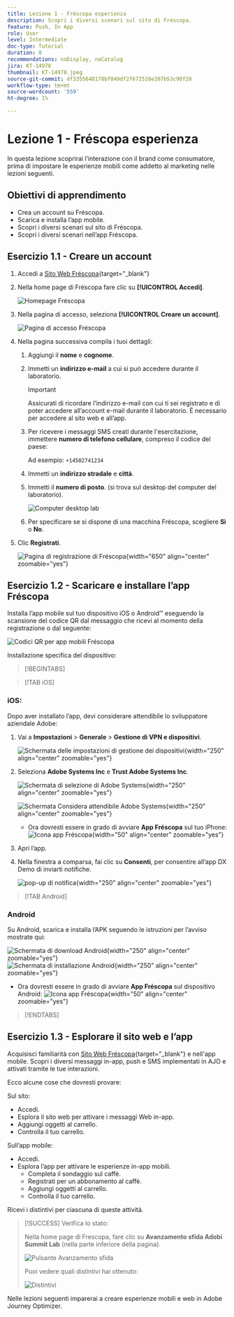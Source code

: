 ```yaml
---
title: Lezione 1 - Fréscopa esperienza
description: Scopri i diversi scenari sul sito di Fréscopa.
feature: Push, In App
role: User
level: Intermediate
doc-type: Tutorial
duration: 0
recommendations: noDisplay, noCatalog
jira: KT-14978
thumbnail: KT-14978.jpeg
source-git-commit: df3355648178bf049df2f672528e207b53c90f28
workflow-type: tm+mt
source-wordcount: '559'
ht-degree: 1%

---
```



# Lezione 1 - Fréscopa esperienza

In questa lezione scoprirai l’interazione con il brand come consumatore, prima di impostare le esperienze mobili come addetto al marketing nelle lezioni seguenti.

## Obiettivi di apprendimento

* Crea un account su Fréscopa.
* Scarica e installa l’app mobile.
* Scopri i diversi scenari sul sito di Fréscopa.
* Scopri i diversi scenari nell’app Fréscopa.

## Esercizio 1.1 - Creare un account

1. Accedi a [Sito Web Fréscopa](https://dsn.adobe.com/p/adobe-summit-2024?token=eyJhbGciOiJIUzI1NiIsInR5cCI6IkpXVCJ9.eyJpZCI6ImFub255bW91cyIsImVtYWlsIjoiYW5vbnltb3VzQGFkb2JlLmNvbSIsImlzc3VlciI6InNoYXJlZC1saW5rIiwiYXJnb24iOnsiYWNjZXNzIjoicmVhZC1wcm9qZWN0IiwicHJvamVjdElkIjoiYWRvYmUtc3VtbWl0LTIwMjQifSwiaWF0IjoxNzA5NjAyMzQzLCJleHAiOjE3MTE0MTY3NDN9.V3zEKnVL3vGpPqr_34XjnJ5PSYKApYviBE02zyBalsY){target="_blank"}

1. Nella home page di Fréscopa fare clic su **[!UICONTROL Accedi]**.

   ![Homepage Fréscopa](/help/summit/l820-lab-workbook/assets/1-1-1-frescopa-homepage.png "Homepage Fréscopa")

1. Nella pagina di accesso, seleziona **[!UICONTROL Creare un account]**.

   ![Pagina di accesso Fréscopa](/help/summit/l820-lab-workbook/assets/1-1-2-frescopa-sign-in-page.png "Accesso a Fréscopa")

1. Nella pagina successiva compila i tuoi dettagli:

   1. Aggiungi il **nome** e **cognome**.

   1. Immetti un **indirizzo e-mail** a cui si può accedere durante il laboratorio.

      >[!IMPORTANT]
      > Assicurati di ricordare l’indirizzo e-mail con cui ti sei registrato e di poter accedere all’account e-mail durante il laboratorio. È necessario per accedere al sito web e all’app.

   1. Per ricevere i messaggi SMS creati durante l&#39;esercitazione, immettere **numero di telefono cellulare**, compreso il codice del paese:

      Ad esempio: `+14502741234`

   1. Immetti un **indirizzo stradale** e **città**.

   1. Immetti il **numero di posto**. (si trova sul desktop del computer del laboratorio).

      ![Computer desktop lab](/help/summit/l820-lab-workbook/assets/locate-seat-number.png)

   1. Per specificare se si dispone di una macchina Fréscopa, scegliere **Sì** o **No**.

1. Clic **Registrati**.

   ![Pagina di registrazione di Fréscopa](/help/summit/l820-lab-workbook/assets/1-1-3-frescopa-registration-page.png){width="650" align="center" zoomable="yes"}

## Esercizio 1.2 - Scaricare e installare l’app Fréscopa

Installa l’app mobile sul tuo dispositivo iOS o Android™ eseguendo la scansione del codice QR dal messaggio che ricevi al momento della registrazione o dal seguente:

![Codici QR per app mobili Fréscopa](/help/summit/l820-lab-workbook/assets/1-2-1-qr-codes.png "Codici QR per app mobili Fréscopa")

Installazione specifica del dispositivo:

>[!BEGINTABS]

>[!TAB iOS]

### iOS:

Dopo aver installato l’app, devi considerare attendibile lo sviluppatore aziendale Adobe:

1. Vai a **Impostazioni** > **Generale** > **Gestione di VPN e dispositivi**.

   ![Schermata delle impostazioni di gestione dei dispositivi](/help/summit/l820-lab-workbook/assets/1-2-2-device-management-screen.PNG "Schermata delle impostazioni di gestione dei dispositivi"){width="250" align="center" zoomable="yes"}

1. Seleziona **Adobe Systems Inc** e **Trust Adobe Systems Inc**.

   ![Schermata di selezione di Adobe Systems](/help/summit/l820-lab-workbook/assets/1-2-3-adobe-systems.PNG "Schermata di selezione di Adobe Systems"){width="250" align="center" zoomable="yes"}
   <br>

   ![Schermata Considera attendibile Adobe Systems](/help/summit/l820-lab-workbook/assets/1-2-4-trust-adobe.PNG){width="250" align="center" zoomable="yes"}

   * Ora dovresti essere in grado di avviare **App Fréscopa** sul tuo iPhone: ![Icona app Fréscopa](/help/summit/l820-lab-workbook/assets/1-2-app-icon.png){width="50" align="center" zoomable="yes"}


1. Apri l’app.

1. Nella finestra a comparsa, fai clic su **Consenti**, per consentire all’app DX Demo di inviarti notifiche.

   ![pop-up di notifica](/help/summit/l820-lab-workbook/assets/1-2-allow-notifications.png){width="250" align="center" zoomable="yes"}

>[!TAB Android]

### Android

Su Android, scarica e installa l’APK seguendo le istruzioni per l’avviso mostrate qui:

![Schermata di download Android](/help/summit/l820-lab-workbook/assets/1-2-5-android-download.jpg "Schermata di download Android"){width="250" align="center" zoomable="yes"}
<br>
![Schermata di installazione Android](/help/summit/l820-lab-workbook/assets/1-2-6-android-installation.jpg){width="250" align="center" zoomable="yes"}

* Ora dovresti essere in grado di avviare **App Fréscopa** sul dispositivo Android: ![Icona app Fréscopa](/help/summit/l820-lab-workbook/assets/1-2-app-icon.png){width="50" align="center" zoomable="yes"}

>[!ENDTABS]

## Esercizio 1.3 - Esplorare il sito web e l’app

Acquisisci familiarità con [Sito Web Fréscopa](https://dsn.adobe.com/web/adobe-summit-2024?token=eyJhbGciOiJIUzI1NiIsInR5cCI6IkpXVCJ9.eyJpZCI6ImFub255bW91cyIsImVtYWlsIjoiYW5vbnltb3VzQGFkb2JlLmNvbSIsImlzc3VlciI6InNoYXJlZC1saW5rIiwiYXJnb24iOnsiYWNjZXNzIjoicmVhZC1wcm9qZWN0IiwicHJvamVjdElkIjoiYWRvYmUtc3VtbWl0LTIwMjQifSwiaWF0IjoxNzA4NjQyNTU4LCJleHAiOjE3MTA0NTY5NTh9.m4N8Bs5ZB1jYbUSdl1B6MaYJvUiolIYI_T_TcR-xMfU){target="_blank"} e nell&#39;app mobile. Scopri i diversi messaggi in-app, push e SMS implementati in AJO e attivati tramite le tue interazioni.

Ecco alcune cose che dovresti provare:

Sul sito:

* Accedi.
* Esplora il sito web per attivare i messaggi Web in-app.
* Aggiungi oggetti al carrello.
* Controlla il tuo carrello.

Sull’app mobile:

* Accedi.
* Esplora l’app per attivare le esperienze in-app mobili.
   * Completa il sondaggio sul caffè.
   * Registrati per un abbonamento al caffè.
   * Aggiungi oggetti al carrello.
   * Controlla il tuo carrello.

Ricevi i distintivi per ciascuna di queste attività.

>[!SUCCESS]
>Verifica lo stato:
>
>Nella home page di Frescopa, fare clic su **Avanzamento sfida Adobi Summit Lab** (nella parte inferiore della pagina).
> 
>  ![Pulsante Avanzamento sfida](/help/summit/l820-lab-workbook/assets/1-3-challenge-progress-button.png)
>
> Puoi vedere quali distintivi hai ottenuto:
> 
> ![Distintivi](/help/summit/l820-lab-workbook/assets/1-3-badges.png)

Nelle lezioni seguenti imparerai a creare esperienze mobili e web in Adobe Journey Optimizer.

[def]: /help/summit/l820-lab-workbook/assets/1-2-4-trust-adobe.PNG
